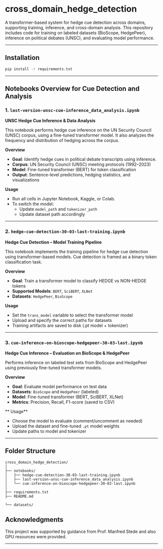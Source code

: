 # cross_domain_hedge_detection

A transformer-based system for hedge cue detection across domains, supporting training, inference, and cross-domain analysis. This repository includes code for training on labeled datasets (BioScope, HedgePeer), inference on political debates (UNSC), and evaluating model performance.

---

## Installation

```bash
pip install -r requirements.txt
```

---

## Notebooks Overview for Cue Detection and Analysis

### 1. `last-version-unsc-cue-inference_data_analysis.ipynb`
**UNSC Hedge Cue Inference & Data Analysis**

This notebook performs hedge cue inference on the UN Security Council (UNSC) corpus, using a fine-tuned transformer model. It also analyzes the frequency and distribution of hedging across the corpus.

**Overview**
- **Goal**: Identify hedge cues in political debate transcripts using inference.
- **Corpus**: UN Security Council (UNSC) meeting protocols (1992–2023)
- **Model**: Fine-tuned transformer (BERT) for token classification
- **Output**: Sentence-level predictions, hedging statistics, and visualizations

**Usage**
- Run all cells in Jupyter Notebook, Kaggle, or Colab.
- To switch the model:
  - Update `model_path` and `tokenizer_path`
  - Update dataset path accordingly

---

### 2. `hedge-cue-detection-30-03-last-training.ipynb`
**Hedge Cue Detection – Model Training Pipeline**

This notebook implements the training pipeline for hedge cue detection using transformer-based models. Cue detection is framed as a binary token classification task.

**Overview**
- **Goal**: Train a transformer model to classify HEDGE vs NON-HEDGE tokens
- **Supported Models**: `BERT`, `SciBERT`, `XLNet`  
- **Datasets**: `HedgePeer`, `BioScope`

**Usage**
- Set the `trans_model` variable to select the transformer model
- Upload and specify the correct paths for datasets
- Training artifacts are saved to disk (.pt model + tokenizer)

---

### 3. `cue-inference-on-bioscope-hedgepeer-30-03-last.ipynb`
**Hedge Cue Inference – Evaluation on BioScope & HedgePeer**

Performs inference on labeled test sets from BioScope and HedgePeer using previously fine-tuned transformer models.

**Overview**
- **Goal**: Evaluate model performance on test data
- **Datasets**: `BioScope` and `HedgePeer` (labeled)
- **Model**: Fine-tuned transformer (BERT, SciBERT, XLNet)
- **Metrics**: Precision, Recall, F1-score (saved to CSV)

** Usage**
- Choose the model to evaluate (comment/uncomment as needed)
- Upload the dataset and fine-tuned `.pt` model weights
- Update paths to model and tokenizer

---

## Folder Structure 

```
cross_domain_hedge_detection/
│
├── notebooks/
│   ├── hedge-cue-detection-30-03-last-training.ipynb
│   ├── last-version-unsc-cue-inference_data_analysis.ipynb
│   └── cue-inference-on-bioscope-hedgepeer-30-03-last.ipynb
│
├── requirements.txt
├── README.md

└── datasets/   
```



## Acknowledgments

This project was supported by guidance from Prof. Manfred Stede and also GPU resources were provided.

---
